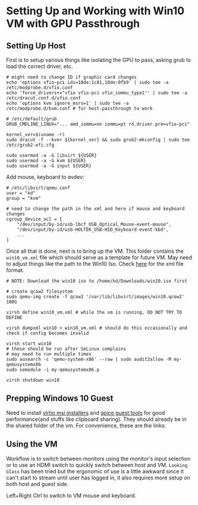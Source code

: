 # Setting Up and Working with Win10 VM with GPU Passthrough

## Setting Up Host

First is to setup various things like isolating the GPU to pass, asking grub to load the correct driver, etc.

```shell
# might need to change ID if graphic card changes
echo 'options vfio-pci ids=10de:1c81,10de:0fb9' | sudo tee -a /etc/modprobe.d/vfio.conf
echo 'force_drivers+="vfio vfio-pci vfio_iommu_type1"' | sudo tee -a /etc/dracut.conf.d/vfio.conf
echo 'options kvm ignore_msrs=1' | sudo tee -a /etc/modprobe.d/kvm.conf # for host-passthrough to work

# /etc/default/grub
GRUB_CMDLINE_LINUX="... amd_iommu=on iommu=pt rd.driver.pre=vfio-pci"

kernel_ver=$(uname -r)
sudo dracut -f --kver ${kernel_ver} && sudo grub2-mkconfig | sudo tee /etc/grub2-efi.cfg

sudo usermod -a -G libvirt ${USER}
sudo usermod -a -G kvm ${USER}
sudo usermod -a -G input ${USER}
```

Add mouse, keyboard to evdev:

```shell
# /etc/libvirt/qemu.conf
user = "kd"
group = "kvm"

# need to change the path in the xml and here if mouse and keyboard changes
cgroup_device_acl = [
    "/dev/input/by-id/usb-1bcf_USB_Optical_Mouse-event-mouse",
    "/dev/input/by-id/usb-HOLTEK_USB-HID_Keyboard-event-kbd",
    ...
]
```

Once all that is done, next is to bring up the VM. This folder contains the `win10_vm.xml` file which should serve as a template for future VM. May need to adjust things like the path to the Win10 Iso. Check [here](2) for the xml file format.

```shell
# NOTE: Download the win10 iso to /home/kd/Downloads/win10.iso first

# create qcow2 filesystem
sudo qemu-img create -f qcow2 '/var/lib/libvirt/images/win10.qcow2' 100G

virsh define win10_vm.xml # while the vm is running, DO NOT TRY TO DEFINE

virsh dumpxml win10 > win10_vm.xml # should do this occasionally and check if config becomes invalid

virsh start win10
# these should be run after SeLinux complains
# may need to run multiple times
sudo ausearch -c 'qemu-system-x86' --raw | sudo audit2allow -M my-qemusystemx86
sudo semodule -i my-qemusystemx86.p

virsh shutdown win10
```

## Prepping Windows 10 Guest

Need to install [virtio msi installers](1) and [spice guest tools](3) for good performance(and stuffs like clipboard sharing). They should already be in the shared folder of the vm. For convenience, these are the links:

## Using the VM

Workflow is to switch between monitors using the monitor's input selection or to use an HDMI switch to quickly switch between host and VM. `Looking Glass` has been tried but the ergonomic of use is a little awkward since it can't start to stream until user has logged in, it also requires more setup on both host and guest side.

Left+Right Ctrl to switch to VM mouse and keyboard.

[1]: https://fedorapeople.org/groups/virt/virtio-win/direct-downloads/latest-virtio/virtio-win-gt-x64.msi
[2]: https://libvirt.org/formatdomain.html
[3]: https://www.spice-space.org/download/windows/spice-guest-tools/spice-guest-tools-latest.exe
